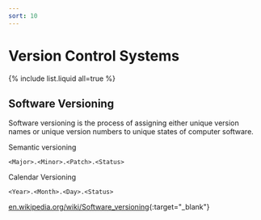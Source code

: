 ```yaml
---
sort: 10
---
```


# Version Control Systems

{% include list.liquid all=true %}

## Software Versioning

Software versioning is the process of assigning either unique version names or unique version numbers to unique states of computer software.

Semantic versioning

```text
<Major>.<Minor>.<Patch>.<Status>
```

Calendar Versioning

```text
<Year>.<Month>.<Day>.<Status>
```

[en.wikipedia.org/wiki/Software_versioning](https://en.wikipedia.org/wiki/Software_versioning){:target="_blank"}

